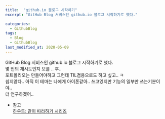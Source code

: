 ```yaml
---
title:  "github.io 블로그 시작하기"
excerpt: "GitHub Blog 서비스인 github.io 블로그 시작하기로 했다."

categories:
  - GithubBlog
tags:
  - Blog
  - GithubBlog
last_modified_at: 2020-05-09
---
```

GitHub Blog 서비스인 github.io 블로그 시작하기로 했다.  
몇 번의 재시도인지 모를 .. 후..  
포트폴리오는 만들어야하고 그런데 TIL겸용으로도 하고 싶고..  ㅋ  
쉽지않다.. 아직 이 테마는 나에게 아이폰같아.. 쓰고있지만 기능의 일부만 쓰는기분이야..  
더 연구하겠어..   
* 참고  
[하우투: 같이 따라하기 시리즈](https://devinlife.com/howto/)